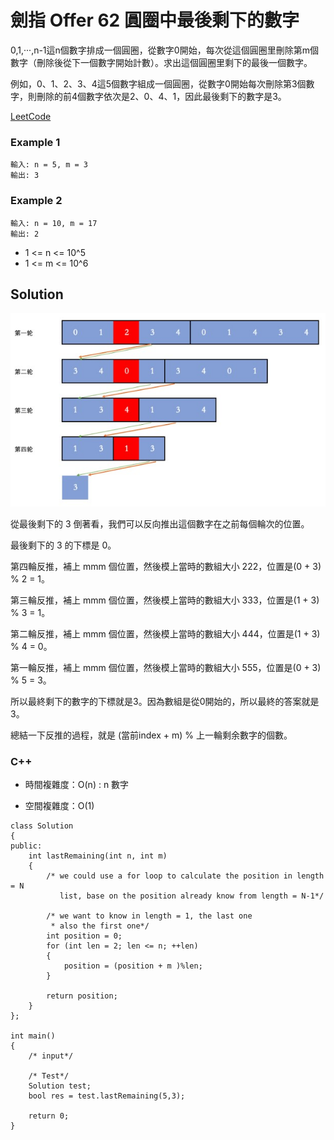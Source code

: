 # 劍指 Offer 62 圓圈中最後剩下的數字

0,1,···,n-1這n個數字排成一個圓圈，從數字0開始，每次從這個圓圈里刪除第m個數字（刪除後從下一個數字開始計數）。求出這個圓圈里剩下的最後一個數字。

例如，0、1、2、3、4這5個數字組成一個圓圈，從數字0開始每次刪除第3個數字，則刪除的前4個數字依次是2、0、4、1，因此最後剩下的數字是3。

[LeetCode](https://leetcode-cn.com/problems/yuan-quan-zhong-zui-hou-sheng-xia-de-shu-zi-lcof/)

### Example 1

```
輸入: n = 5, m = 3
輸出: 3
```

### Example 2

```
輸入: n = 10, m = 17
輸出: 2

```

* 1 <= n <= 10^5
* 1 <= m <= 10^6


## Solution  

<img src="img/62.jpg" width = "600"/>

從最後剩下的 3 倒著看，我們可以反向推出這個數字在之前每個輪次的位置。

最後剩下的 3 的下標是 0。

第四輪反推，補上 mmm 個位置，然後模上當時的數組大小 222，位置是(0 + 3) % 2 = 1。

第三輪反推，補上 mmm 個位置，然後模上當時的數組大小 333，位置是(1 + 3) % 3 = 1。

第二輪反推，補上 mmm 個位置，然後模上當時的數組大小 444，位置是(1 + 3) % 4 = 0。

第一輪反推，補上 mmm 個位置，然後模上當時的數組大小 555，位置是(0 + 3) % 5 = 3。

所以最終剩下的數字的下標就是3。因為數組是從0開始的，所以最終的答案就是3。

總結一下反推的過程，就是 (當前index + m) % 上一輪剩余數字的個數。

### C++

* 時間複雜度：O(n) : n 數字

* 空間複雜度：O(1) 

```
class Solution
{
public:
    int lastRemaining(int n, int m)
    {
        /* we could use a for loop to calculate the position in length = N
           list, base on the position already know from length = N-1*/

        /* we want to know in length = 1, the last one
         * also the first one*/
        int position = 0;
        for (int len = 2; len <= n; ++len)
        {
            position = (position + m )%len;
        }

        return position;
    }
};

int main()
{
    /* input*/

    /* Test*/
    Solution test;
    bool res = test.lastRemaining(5,3);

    return 0;
}
```